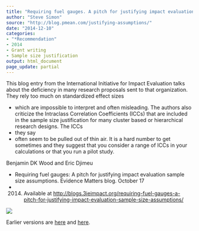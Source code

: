 ```yaml
---
title: "Requiring fuel gauges. A pitch for justifying impact evaluation sample size assumptions"
author: "Steve Simon"
source: "http://blog.pmean.com/justifying-assumptions/"
date: "2014-12-10"
categories:
- "*Recommendation"
- 2014
- Grant writing
- Sample size justification
output: html_document
page_update: partial
---
```


This blog entry from the International Initiative for Impact Evaluation
talks about the deficiency in many research proposals sent to that
organization. They rely too much on standardized effect sizes
- which are
impossible to interpret and often misleading. The authors also criticize
the Intraclass Correlation Coefficients (ICCs) that are included in the
sample size justification for many cluster based or hierarchical
research designs. The ICCs
- they say
- often seem to be pulled out of
thin air. It is a hard number to get sometimes and they suggest that you
consider a range of ICCs in your calculations or that you run a pilot
study.

<!---More--->

Benjamin DK Wood and Eric Djimeu
- Requiring fuel gauges: A pitch for
justifying impact evaluation sample size assumptions. Evidence Matters
blog. October 17
- 2014. Available at
<http://blogs.3ieimpact.org/requiring-fuel-gauges-a-pitch-for-justifying-impact-evaluation-sample-size-assumptions/>

![](http://www.pmean.com/new-images/14/justifying-assumptions01.png)

 
Earlier versions are [here][sim1] and [here][sim2].
 
[sim1]: http://blog.pmean.com/justifying-assumptions/
[sim2]: http://new.pmean.com/justifying-assumptions/
 
